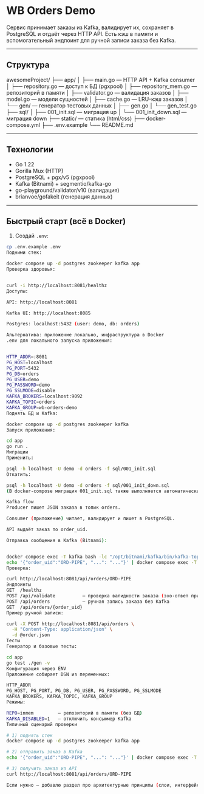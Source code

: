 # WB Orders Demo

Сервис принимает заказы из Kafka, валидирует их, сохраняет в PostgreSQL и отдаёт через HTTP API. Есть кэш в памяти и вспомогательный эндпоинт для ручной записи заказа без Kafka.

---

## Структура

awesomeProject/
├── app/
│ ├── main.go — HTTP API + Kafka consumer
│ ├── repository.go — доступ к БД (pgxpool)
│ ├── repository_mem.go — репозиторий в памяти
│ ├── validator.go — валидация заказов
│ ├── model.go — модели сущностей
│ ├── cache.go — LRU-кэш заказов
│ └── gen/ — генератор тестовых данных
│ ├── gen.go
│ └── gen_test.go
├── sql/
│ ├── 001_init.sql — миграция up
│ └── 001_init_down.sql — миграция down
├── static/ — статика (html/css)
├── docker-compose.yml
├── .env.example
└── README.md


---

## Технологии

- Go 1.22
- Gorilla Mux (HTTP)
- PostgreSQL + pgx/v5 (pgxpool)
- Kafka (Bitnami) + segmentio/kafka-go
- go-playground/validator/v10 (валидация)
- brianvoe/gofakeit (генерация данных)

---

## Быстрый старт (всё в Docker)

1) Создай `.env`:
```bash
cp .env.example .env
Подними стек:

docker compose up -d postgres zookeeper kafka app
Проверка здоровья:


curl -i http://localhost:8081/healthz
Доступы:

API: http://localhost:8081

Kafka UI: http://localhost:8085

Postgres: localhost:5432 (user: demo, db: orders)

Альтернатива: приложение локально, инфраструктура в Docker
.env для локального запуска приложения:


HTTP_ADDR=:8081
PG_HOST=localhost
PG_PORT=5432
PG_DB=orders
PG_USER=demo
PG_PASSWORD=demo
PG_SSLMODE=disable
KAFKA_BROKERS=localhost:9092
KAFKA_TOPIC=orders
KAFKA_GROUP=wb-orders-demo
Поднять БД и Kafka:

docker compose up -d postgres zookeeper kafka
Запуск приложения:

cd app
go run .
Миграции
Применить:

psql -h localhost -U demo -d orders -f sql/001_init.sql
Откатить:

psql -h localhost -U demo -d orders -f sql/001_init_down.sql
(В docker-compose миграция 001_init.sql также выполняется автоматически при первом старте Postgres.)

Kafka flow
Producer пишет JSON заказа в топик orders.

Consumer (приложение) читает, валидирует и пишет в PostgreSQL.

API выдаёт заказ по order_uid.

Отправка сообщения в Kafka (Bitnami):


docker compose exec -T kafka bash -lc "/opt/bitnami/kafka/bin/kafka-topics.sh --bootstrap-server localhost:9092 --create --if-not-exists --topic orders --replication-factor 1 --partitions 1"
echo '{"order_uid":"ORD-PIPE", "...": "..."}' | docker compose exec -T kafka bash -lc "/opt/bitnami/kafka/bin/kafka-console-producer.sh --bootstrap-server localhost:9092 --topic orders"
Проверка:

curl http://localhost:8081/api/orders/ORD-PIPE
Эндпоинты
GET  /healthz
POST /api/validate          — проверка валидности заказа (эхо-ответ при успехе)
POST /api/orders            — ручная запись заказа без Kafka
GET  /api/orders/{order_uid}
Пример ручной записи:

curl -X POST http://localhost:8081/api/orders \
  -H "Content-Type: application/json" \
  -d @order.json
Тесты
Генератор и базовые тесты:

cd app
go test ./gen -v
Конфигурация через ENV
Приложение собирает DSN из переменных:

HTTP_ADDR
PG_HOST, PG_PORT, PG_DB, PG_USER, PG_PASSWORD, PG_SSLMODE
KAFKA_BROKERS, KAFKA_TOPIC, KAFKA_GROUP
Режимы:

REPO=inmem         — репозиторий в памяти (без БД)
KAFKA_DISABLED=1   — отключить консьюмер Kafka
Типичный сценарий проверки

# 1) поднять стек
docker compose up -d postgres zookeeper kafka app

# 2) отправить заказ в Kafka
echo '{"order_uid":"ORD-PIPE", "...": "..."}' | docker compose exec -T kafka bash -lc '/opt/bitnami/kafka/bin/kafka-console-producer.sh --bootstrap-server localhost:9092 --topic orders'

# 3) получить заказ из API
curl http://localhost:8081/api/orders/ORD-PIPE

Если нужно — добавлю раздел про архитектурные принципы (слои, интерфейсы, мок-генерация) и примеры unit-тестов для р